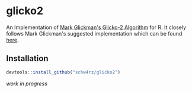 # glicko2
An Implementation of [Mark Glickman's Glicko-2 Algorithm](http://www.glicko.net/glicko.html) for R. It closely follows Mark Glickman's suggested implementation which can be found [here](http://www.glicko.net/glicko/glicko2.pdf).

## Installation
```R
devtools::install_github("schw4rz/glicko2")
```

*work in progress*

